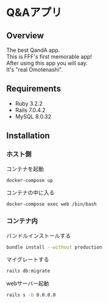 # Q&Aアプリ

## Overview

The best QandA app.  
This is FFF's first memorable app!  
After using this app you will say.  
It's "real Omotenashi".  

## Requirements

- Ruby 3.2.2
- Rails 7.0.4.2
- MySQL 8.0.32

## Installation

### ホスト側

コンテナを起動

```bash
docker-compose up
```

コンテナの中に入る

```sh
docker-compose exec web /bin/bash
```

### コンテナ内

バンドルインストールする

```sh
bundle install --without production
```

マイグレートする

```sh
rails db:migrate
```

webサーバー起動

```sh
rails s -b 0.0.0.0
```


